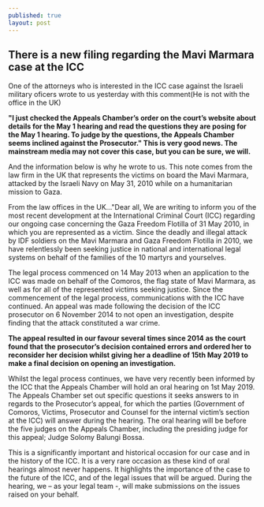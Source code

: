 ```yaml
---
published: true
layout: post
---
```

## There is a new filing regarding the Mavi Marmara case at the ICC

One of the attorneys who is interested in the ICC case against the Israeli military oficers wrote to us yesterday with this comment(He is not with the office in the UK)

**"I just checked the Appeals Chamber’s order on the court’s website about details for the May 1 hearing and read the questions they are posing for the May 1 hearing. To judge by the questions, the Appeals Chamber seems inclined against the Prosecutor." This is very good news. The mainstream media may not cover this case, but you can be sure, we will.**

And the information below is why he wrote to us. This note comes from the law firm in the UK that represents the victims on board the Mavi Marmara, attacked by the Israeli Navy on May 31, 2010 while on a humanitarian mission to Gaza. 

From the law offices in the UK..."Dear all, We are writing to inform you of the most recent development at the International Criminal Court (ICC) regarding our ongoing case concerning the Gaza Freedom Flotilla of 31 May 2010, in which you are represented as a victim. Since the deadly and illegal attack by IDF soldiers on the Mavi Marmara and Gaza Freedom Flotilla in 2010, we have relentlessly been seeking justice in national and international legal systems on behalf of the families of the 10 martyrs and yourselves. 

The legal process commenced on 14 May 2013 when an application to the ICC was made on behalf of the Comoros, the flag state of Mavi Marmara, as well as for all of the represented victims seeking justice. Since the commencement of the legal process, communications with the ICC have continued. An appeal was made following the decision of the ICC prosecutor on 6 November 2014 to not open an investigation, despite finding that the attack constituted a war crime. 

**The appeal resulted in our favour several times since 2014 as the court found that the prosecutor’s decision contained errors and ordered her to reconsider her decision whilst giving her a deadline of 15th May 2019 to make a final decision on opening an investigation.**

Whilst the legal process continues, we have very recently been informed by the ICC that the Appeals Chamber will hold an oral hearing on 1st May 2019. The Appeals Chamber set out specific questions it seeks answers to in regards to the Prosecutor’s appeal, for which the parties (Government of Comoros, Victims, Prosecutor and Counsel for the internal victim’s section at the ICC) will answer during the hearing. The oral hearing will be before the five judges on the Appeals Chamber, including the presiding judge for this appeal; Judge Solomy Balungi Bossa. 

This is a significantly important and historical occasion for our case and in the history of the ICC. It is a very rare occasion as these kind of oral hearings almost never happens. It highlights the importance of the case to the future of the ICC, and of the legal issues that will be argued. During the hearing, we – as your legal team -, will make submissions on the issues raised on your behalf.
